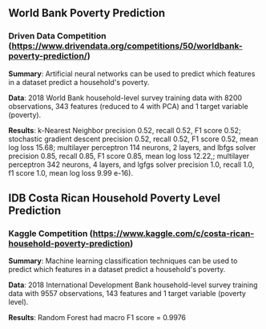 ## World Bank Poverty Prediction
### Driven Data Competition (https://www.drivendata.org/competitions/50/worldbank-poverty-prediction/)

__Summary__: Artificial neural networks can be used to predict which features in a dataset predict a household's poverty.

__Data__: 2018 World Bank household-level survey training data with 8200 observations, 343 features (reduced to 4 with PCA) and 1 target variable (poverty).

__Results__: k-Nearest Neighbor precision 0.52, recall 0.52, F1 score 0.52; stochastic gradient descent precision 0.52, recall 0.52, F1 score 0.52, mean log loss 15.68; multilayer perceptron 114 neurons, 2 layers, and lbfgs solver precision 0.85, recall 0.85, F1 score 0.85, mean log loss 12.22,; multilayer perceptron 342 neurons, 4 layers, and lgfgs solver precision 1.0, recall 1.0, f1 score 1.0, mean log loss 9.99 e-16).


## IDB Costa Rican Household Poverty Level Prediction
### Kaggle Competition (https://www.kaggle.com/c/costa-rican-household-poverty-prediction)

__Summary__: Machine learning classification techniques can be used to predict which features in a dataset predict a household's poverty.

__Data__: 2018 International Development Bank household-level survey training data with 9557 observations, 143 features and 1 target variable (poverty level).

__Results__: Random Forest had macro F1 score = 0.9976

